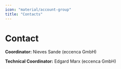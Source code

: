 ```yaml
---
icon: "material/account-group"
title: "Contacts"
---
```

# Contact

**Coordinator:** Nieves Sande (eccenca GmbH)


**Technical Coordinator:** Edgard Marx (eccenca GmbH)
